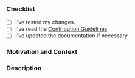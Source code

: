 <!-- Thanks for contributing to _awaiter_! Before you submit your pull request, please make sure to check the following boxes by putting an x in the [ ] -->

### Checklist
- [ ] I've tested my changes.
- [ ] I've read the [Contribution Guidelines](https://github.com/v-braun/awaiter/blob/master/CONTRIBUTING.md).
- [ ] I've updated the documentation if necessary.

### Motivation and Context
<!--- Why is this change required? What problem does it solve? -->
<!--- If it fixes an open issue, please link to the issue here. -->
<!--- Please describe how you tested your changes. --->
<!-- If you are submitting a link to your app for the README, you can omit this section. -->

### Description
<!--- Describe your changes in detail. -->